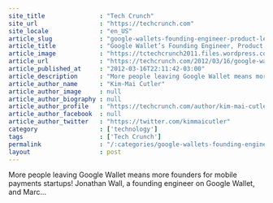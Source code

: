 ```yaml
---
site_title               : "Tech Crunch"
site_url                 : "https://techcrunch.com"
site_locale              : "en_US"
article_slug             : "google-wallets-founding-engineer-product-lead-already-at-work-on-next-startup-tappmo"
article_title            : "Google Wallet’s Founding Engineer, Product Lead Already at Work on Next Startup, Tappmo"
article_image            : "https://tctechcrunch2011.files.wordpress.com/2012/03/screen-shot-2012-03-16-at-9-04-55-pm1.png?w=556&h=399&crop=1"
article_url              : "https://techcrunch.com/2012/03/16/google-wallets-founding-engineer-product-lead-already-at-work-on-next-startup-tappmo/"
article_published_at     : "2012-03-16T22:11:42-03:00"
article_description      : "More people leaving Google Wallet means more founders for mobile payments startups! Jonathan Wall, a founding engineer on Google Wallet, and Marc..."
article_author_name      : "Kim-Mai Cutler"
article_author_image     : null
article_author_biography : null
article_author_profile   : "https://techcrunch.com/author/kim-mai-cutler/"
article_author_facebook  : null
article_author_twitter   : "https://twitter.com/kimmaicutler"
category                 : ['technology']
tags                     : ['Tech Crunch']
permalink                : "/:categories/google-wallets-founding-engineer-product-lead-already-at-work-on-next-startup-tappmo/"
layout                   : post
---
```


More people leaving Google Wallet means more founders for mobile payments startups! Jonathan Wall, a founding engineer on Google Wallet, and Marc...
